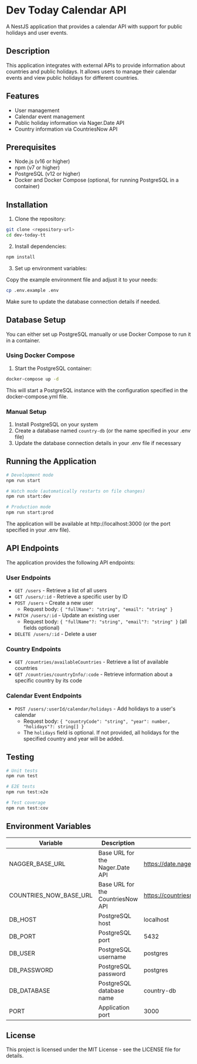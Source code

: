 # Dev Today Calendar API

A NestJS application that provides a calendar API with support for public holidays and user events.

## Description

This application integrates with external APIs to provide information about countries and public holidays. It allows users to manage their calendar events and view public holidays for different countries.

## Features

- User management
- Calendar event management
- Public holiday information via Nager.Date API
- Country information via CountriesNow API

## Prerequisites

- Node.js (v16 or higher)
- npm (v7 or higher)
- PostgreSQL (v12 or higher)
- Docker and Docker Compose (optional, for running PostgreSQL in a container)

## Installation

1. Clone the repository:

```bash
git clone <repository-url>
cd dev-today-tt
```

2. Install dependencies:

```bash
npm install
```

3. Set up environment variables:

Copy the example environment file and adjust it to your needs:

```bash
cp .env.example .env
```

Make sure to update the database connection details if needed.

## Database Setup

You can either set up PostgreSQL manually or use Docker Compose to run it in a container.

### Using Docker Compose

1. Start the PostgreSQL container:

```bash
docker-compose up -d
```

This will start a PostgreSQL instance with the configuration specified in the docker-compose.yml file.

### Manual Setup

1. Install PostgreSQL on your system
2. Create a database named `country-db` (or the name specified in your .env file)
3. Update the database connection details in your .env file if necessary

## Running the Application

```bash
# Development mode
npm run start

# Watch mode (automatically restarts on file changes)
npm run start:dev

# Production mode
npm run start:prod
```

The application will be available at http://localhost:3000 (or the port specified in your .env file).

## API Endpoints

The application provides the following API endpoints:

### User Endpoints

- `GET /users` - Retrieve a list of all users
- `GET /users/:id` - Retrieve a specific user by ID
- `POST /users` - Create a new user
  - Request body: `{ "fullName": "string", "email": "string" }`
- `PATCH /users/:id` - Update an existing user
  - Request body: `{ "fullName"?: "string", "email"?: "string" }` (all fields optional)
- `DELETE /users/:id` - Delete a user

### Country Endpoints

- `GET /countries/availableCountries` - Retrieve a list of available countries
- `GET /countries/countryInfo/:code` - Retrieve information about a specific country by its code

### Calendar Event Endpoints

- `POST /users/:userId/calendar/holidays` - Add holidays to a user's calendar
  - Request body: `{ "countryCode": "string", "year": number, "holidays"?: string[] }`
  - The `holidays` field is optional. If not provided, all holidays for the specified country and year will be added.

## Testing

```bash
# Unit tests
npm run test

# E2E tests
npm run test:e2e

# Test coverage
npm run test:cov
```

## Environment Variables

| Variable | Description | Default |
|----------|-------------|---------|
| NAGGER_BASE_URL | Base URL for the Nager.Date API | https://date.nager.at/api/v3 |
| COUNTRIES_NOW_BASE_URL | Base URL for the CountriesNow API | https://countriesnow.space/api/v0.1/countries |
| DB_HOST | PostgreSQL host | localhost |
| DB_PORT | PostgreSQL port | 5432 |
| DB_USER | PostgreSQL username | postgres |
| DB_PASSWORD | PostgreSQL password | postgres |
| DB_DATABASE | PostgreSQL database name | country-db |
| PORT | Application port | 3000 |

## License

This project is licensed under the MIT License - see the LICENSE file for details.
